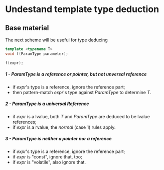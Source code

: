 Undestand template type deduction
=================================

Base material
-------------

The next scheme will be useful for type deducing

```cpp
template <typename T>
void f(ParamType parameter);

f(expr);
```


##### 1 - *ParamType* is a reference or pointer, but not unversal reference

- if *expr*'s type is a reference, ignore the reference part;
- then pattern-match *expr*'s type against *ParamType*
  to determine *T*.


##### 2 - *ParamType* is a universal Reference

- if *expr* is a lvalue, both *T* and *ParamType* are deduced
  to be lvalue references;
- if *expr* is a rvalue, the *normal* (case 1) rules apply.


##### 3 - *ParamType* is neither a pointer nor a reference

- if *expr*'s type is a reference, ignore the reference part;
- if *expr* is "const", ignore that, too;
- if *expr* is "volatile", also ignore that.

